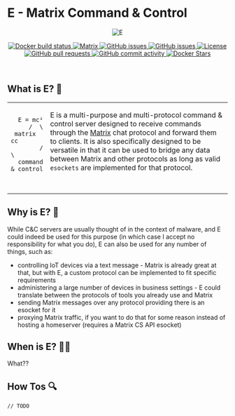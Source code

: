 # E - Matrix Command & Control
<p align="center">
  <img alt="E" src="https://user-images.githubusercontent.com/37966924/98878631-588ac980-247b-11eb-897c-7c7e2c8ad1ad.png" />
</p>
<p align="center">
  <a href="https://github.com/TR-SLimey/E/actions?query=workflow%3ADockerBuild">
    <img alt="Docker build status" src="https://github.com/TR-SLimey/E/workflows/DockerBuild/badge.svg" />
  </a>
  <a href="https://matrix.to/#/#e:an-atom-in.space">
    <img alt="Matrix" src="https://img.shields.io/matrix/e:an-atom-in.space?server_fqdn=matrix-client.matrix.org" />
  </a>
  <a href="https://github.com/TR-SLimey/E/issues">
    <img alt="GitHub issues" src="https://img.shields.io/github/issues-raw/TR-SLimey/E" />
  </a>
  <a href="https://github.com/TR-SLimey/E/issues">
    <img alt="GitHub issues" src="https://img.shields.io/github/issues-closed-raw/TR-SLimey/E" />
  </a>
  <a href="https://github.com/TR-SLimey/E/blob/master/LICENSE">
    <img alt="License" src="https://img.shields.io/github/license/TR-SLimey/E?color=%233c3" />
  </a>
  <a href="https://github.com/TR-SLimey/E/pulls">
    <img alt="GitHub pull requests" src="https://img.shields.io/github/issues-pr-raw/TR-SLimey/E" />
  </a>
  <a href="https://github.com/TR-SLimey/E/commits">
    <img alt="GitHub commit activity" src="https://img.shields.io/github/commit-activity/m/TR-SLimey/E?color=%233d3" />
  </a>
  <a href="https://hub.docker.com/repository/docker/trslimey/e_mc2">
    <img alt="Docker Stars" src="https://img.shields.io/docker/stars/trslimey/e_mc2" />
  </a>
</p>
<br/>

## What is E? 🤨
<table border="0px">
  <tr>
    <td valign="top">
      <pre>
        <code>
  E = mc²
     /  \
 matrix  cc
        /  \
  command & control
        </code>
      </pre>
    </td>
    <td valign="top">
      <p>
        E is a multi-purpose and multi-protocol command & control server designed to receive commands through the <a href="https://matrix.org">Matrix</a> chat protocol and forward them to clients. It is also specifically designed to be versatile in that it can be used to bridge any data between Matrix and other protocols as long as valid <code>esockets</code> are implemented for that protocol.
    </td>
  </tr>
</table>

## Why is E? 🤔
While C&C servers are usually thought of in the context of malware, and E could indeed be used for this purpose (in which case I accept no responsibility for what you do), E can also be used for any number of things, such as:
- controlling IoT devices via a text message - Matrix is already great at that, but with E, a custom protocol can be implemented to fit specific requirements
- administering a large number of devices in business settings - E could translate between the protocols of tools you already use and Matrix 
- sending Matrix messages over any protocol providing there is an esocket for it
- proxying Matrix traffic, if you want to do that for some reason instead of hosting a homeserver (requires a Matrix CS API esocket)

## When is E? 📅🤔
What??

## How Tos 🔍
```
// TODO
```
